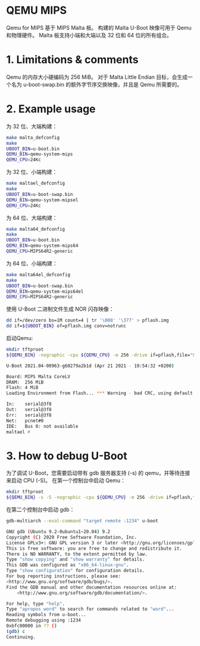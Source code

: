 
# QEMU MIPS

Qemu for MIPS 基于 MIPS Malta 板。 构建的 Malta U-Boot 映像可用于 Qemu 和物理硬件。 Malta 板支持小端和大端以及 32 位和 64 位的所有组合。


# 1. Limitations & comments

Qemu 的内存大小硬编码为 256 MiB。 对于 Malta Little Endian 目标，会生成一个名为 u-boot-swap.bin 的额外字节序交换映像，并且是 Qemu 所需要的。


# 2. Example usage

为 32 位、大端构建：

```bash
make malta_defconfig
make
UBOOT_BIN=u-boot.bin
QEMU_BIN=qemu-system-mips
QEMU_CPU=24Kc
```

为 32 位、小端构建：

```bash
make maltael_defconfig
make
UBOOT_BIN=u-boot-swap.bin
QEMU_BIN=qemu-system-mipsel
QEMU_CPU=24Kc
```

为 64 位、大端构建：

```bash
make malta64_defconfig
make
UBOOT_BIN=u-boot.bin
QEMU_BIN=qemu-system-mips64
QEMU_CPU=MIPS64R2-generic
```

为 64 位、小端构建：

```bash
make malta64el_defconfig
make
UBOOT_BIN=u-boot-swap.bin
QEMU_BIN=qemu-system-mips64el
QEMU_CPU=MIPS64R2-generic
```

使用 U-Boot 二进制文件生成 NOR 闪存映像：

```bash
dd if=/dev/zero bs=1M count=4 | tr '\000' '\377' > pflash.img
dd if=${UBOOT_BIN} of=pflash.img conv=notrunc
```

启动Qemu:

```bash
mkdir tftproot
${QEMU_BIN} -nographic -cpu ${QEMU_CPU} -m 256 -drive if=pflash,file="$(pwd)/pflash.img",format=raw -netdev user,id=net0,tftp="$(pwd)/tftproot" -device pcnet,netdev=net0
```

```bash
U-Boot 2021.04-00963-g60279a2b1d (Apr 21 2021 - 19:54:32 +0200)

Board: MIPS Malta CoreLV
DRAM:  256 MiB
Flash: 4 MiB
Loading Environment from Flash... *** Warning - bad CRC, using default environment

In:    serial@3f8
Out:   serial@3f8
Err:   serial@3f8
Net:   pcnet#0
IDE:   Bus 0: not available
maltael #
```


# 3. How to debug U-Boot

为了调试 U-Boot，您需要启动带有 gdb 服务器支持 (-s) 的 qemu，并等待连接来启动 CPU (-S)。 在第一个控制台中启动 Qemu：

```bash
mkdir tftproot
${QEMU_BIN} -s -S -nographic -cpu ${QEMU_CPU} -m 256 -drive if=pflash,file="$(pwd)/pflash.img",format=raw -netdev user,id=net0,tftp="$(pwd)/tftproot" -device pcnet,netdev=net0
```

在第二个控制台中启动 gdb：

```bash
gdb-multiarch --eval-command "target remote :1234" u-boot
```

```bash
GNU gdb (Ubuntu 9.2-0ubuntu1~20.04) 9.2
Copyright (C) 2020 Free Software Foundation, Inc.
License GPLv3+: GNU GPL version 3 or later <http://gnu.org/licenses/gpl.html>
This is free software: you are free to change and redistribute it.
There is NO WARRANTY, to the extent permitted by law.
Type "show copying" and "show warranty" for details.
This GDB was configured as "x86_64-linux-gnu".
Type "show configuration" for configuration details.
For bug reporting instructions, please see:
<http://www.gnu.org/software/gdb/bugs/>.
Find the GDB manual and other documentation resources online at:
    <http://www.gnu.org/software/gdb/documentation/>.

For help, type "help".
Type "apropos word" to search for commands related to "word"...
Reading symbols from u-boot...
Remote debugging using :1234
0xbfc00000 in ?? ()
(gdb) c
Continuing.
```
